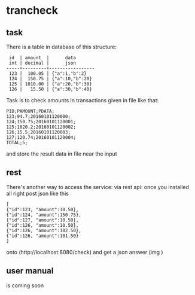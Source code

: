# trancheck
## task
There is a table in database of this structure:
```
 id  | amount  |      data       
 int | decimal |      json       
-----+---------+-----------------
 123 |  100.05 | {"a":1,"b":2}
 124 |  150.75 | {"a":10,"b":20}
 125 | 1010.00 | {"a":20,"b":30}
 126 |   15.50 | {"a":30,"b":40}
```
Task is to check amounts in transactions given in file like that:
```
PID;PAMOUNT;PDATA;
123;94.7;20160101120000;
124;150.75;20160101120001;
125;1020.2;20160101120002;
126;15.5;20160101120003;
127;120.74;20160101120004;
TOTAL;5;
```
and store the result data in file near the input
## rest
There's another way to access the service: via rest api: once you installed all right post json like this
```
[
{"id":123, "amount":10.50},
{"id":124, "amount":150.75},
{"id":127, "amount":10.50},
{"id":126, "amount":10.50},
{"id":126, "amount":102.50},
{"id":126, "amount":101.50}
]
```
onto (http://localhost:8080/check) and get a json answer
(img )
## user manual
is coming soon
